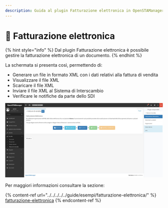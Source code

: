 ```yaml
---
description: Guida al plugin Fatturazione elettronica in OpenSTAManager
---
```


# 📃 Fatturazione elettronica

{% hint style="info" %}
Dal plugin Fatturazione elettronica è possibile gestire la fatturazione elettronica di un documento.
{% endhint %}

La schermata si presenta così, permettendo di:

* Generare un file in formato XML con i dati relativi alla fattura di vendita
* Visualizzare il file XML
* Scaricare il file XML
* Inviare il file XML al Sistema di Interscambio
* Verificare le notifiche da parte dello SDI

![](<../../../../../.gitbook/assets/image (99).png>)

Per maggiori informazioni consultare la sezione:

{% content-ref url="../../../../../guide/esempi/fatturazione-elettronica/" %}
[fatturazione-elettronica](../../../../../guide/esempi/fatturazione-elettronica/)
{% endcontent-ref %}
